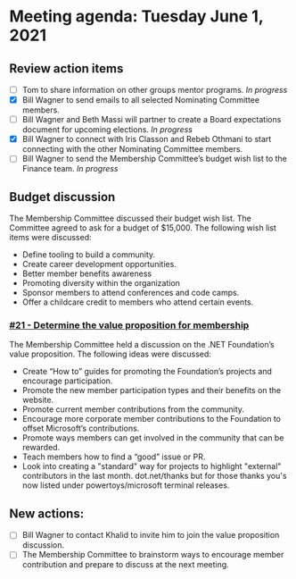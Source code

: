 # Meeting agenda: Tuesday June 1, 2021

## Review action items

- [ ] Tom to share information on other groups mentor programs. *In progress*
- [X] Bill Wagner to send emails to all selected Nominating Committee members.
- [ ] Bill Wagner and Beth Massi will partner to create a Board expectations document for upcoming elections. *In progress*
- [X] Bill Wagner to connect with Iris Classon and Rebeb Othmani to start connecting with the other Nominating Committee members.
- [ ] Bill Wagner to send the Membership Committee’s budget wish list to the Finance team. *In progress*

## Budget discussion

The Membership Committee discussed their budget wish list. The Committee agreed to ask for a budget of $15,000. The following wish list items were discussed:

- Define tooling to build a community.
- Create career development opportunities.
- Better member benefits awareness
- Promoting diversity within the organization
- Sponsor members to attend conferences and code camps. 
- Offer a childcare credit to members who attend certain events.

### [#21 - Determine the value proposition for membership](https://github.com/dotnet-foundation/wg-membership/issues/21)

The Membership Committee held a discussion on the .NET Foundation’s value proposition. The following ideas were discussed:

- Create “How to” guides for promoting the Foundation’s projects and encourage participation. 
- Promote the new member participation types and their benefits on the website.
- Promote current member contributions from the community.
- Encourage more corporate member contributions to the Foundation to offset Microsoft’s contributions. 
- Promote ways members can get involved in the community that can be rewarded.
- Teach members how to find a “good” issue or PR.
- Look into creating a "standard" way for projects to highlight "external" contributors in the last month. dot.net/thanks but for those thanks you's now listed under powertoys/microsoft terminal releases.

## New actions:

- [ ] Bill Wagner to contact Khalid to invite him to join the value proposition discussion.  
- [ ] The Membership Committee to brainstorm ways to encourage member contribution and prepare to discuss at the next meeting.

